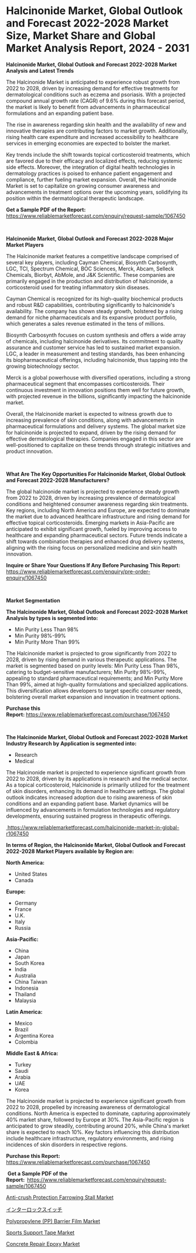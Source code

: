<p><h1>Halcinonide Market, Global Outlook and Forecast 2022-2028 Market Size, Market Share and Global Market Analysis Report, 2024 - 2031</h1></p><p><strong>Halcinonide Market, Global Outlook and Forecast 2022-2028 Market Analysis and Latest Trends</strong></p>
<p><p>The Halcinonide Market is anticipated to experience robust growth from 2022 to 2028, driven by increasing demand for effective treatments for dermatological conditions such as eczema and psoriasis. With a projected compound annual growth rate (CAGR) of 9.6% during this forecast period, the market is likely to benefit from advancements in pharmaceutical formulations and an expanding patient base. </p><p>The rise in awareness regarding skin health and the availability of new and innovative therapies are contributing factors to market growth. Additionally, rising health care expenditure and increased accessibility to healthcare services in emerging economies are expected to bolster the market. </p><p>Key trends include the shift towards topical corticosteroid treatments, which are favored due to their efficacy and localized effects, reducing systemic side effects. Moreover, the integration of digital health technologies in dermatology practices is poised to enhance patient engagement and compliance, further fueling market expansion. Overall, the Halcinonide Market is set to capitalize on growing consumer awareness and advancements in treatment options over the upcoming years, solidifying its position within the dermatological therapeutic landscape.</p></p>
<p><strong>Get a Sample PDF of the Report:&nbsp;</strong> <a href="https://www.reliablemarketforecast.com/enquiry/request-sample/1067450">https://www.reliablemarketforecast.com/enquiry/request-sample/1067450</a></p>
<p>&nbsp;</p>
<p><strong>Halcinonide Market, Global Outlook and Forecast 2022-2028 Major Market Players</strong></p>
<p><p>The Halcinonide market features a competitive landscape comprised of several key players, including Cayman Chemical, Biosynth Carbosynth, LGC, TCI, Spectrum Chemical, BOC Sciences, Merck, Abcam, Selleck Chemicals, Biorbyt, AbMole, and J&K Scientific. These companies are primarily engaged in the production and distribution of halcinonide, a corticosteroid used for treating inflammatory skin diseases.</p><p>Cayman Chemical is recognized for its high-quality biochemical products and robust R&D capabilities, contributing significantly to halcinonide's availability. The company has shown steady growth, bolstered by a rising demand for niche pharmaceuticals and its expansive product portfolio, which generates a sales revenue estimated in the tens of millions. </p><p>Biosynth Carbosynth focuses on custom synthesis and offers a wide array of chemicals, including halcinonide derivatives. Its commitment to quality assurance and customer service has led to sustained market expansion. LGC, a leader in measurement and testing standards, has been enhancing its biopharmaceutical offerings, including halcinonide, thus tapping into the growing biotechnology sector.</p><p>Merck is a global powerhouse with diversified operations, including a strong pharmaceutical segment that encompasses corticosteroids. Their continuous investment in innovation positions them well for future growth, with projected revenue in the billions, significantly impacting the halcinonide market. </p><p>Overall, the Halcinonide market is expected to witness growth due to increasing prevalence of skin conditions, along with advancements in pharmaceutical formulations and delivery systems. The global market size for halcinonide is projected to expand, driven by the rising demand for effective dermatological therapies. Companies engaged in this sector are well-positioned to capitalize on these trends through strategic initiatives and product innovation.</p></p>
<p>&nbsp;</p>
<p><strong>What Are The Key Opportunities For Halcinonide Market, Global Outlook and Forecast 2022-2028 Manufacturers?</strong></p>
<p><p>The global halcinonide market is projected to experience steady growth from 2022 to 2028, driven by increasing prevalence of dermatological conditions and heightened consumer awareness regarding skin treatments. Key regions, including North America and Europe, are expected to dominate the market due to advanced healthcare infrastructure and rising demand for effective topical corticosteroids. Emerging markets in Asia-Pacific are anticipated to exhibit significant growth, fueled by improving access to healthcare and expanding pharmaceutical sectors. Future trends indicate a shift towards combination therapies and enhanced drug delivery systems, aligning with the rising focus on personalized medicine and skin health innovation.</p></p>
<p><strong>Inquire or Share Your Questions If Any Before Purchasing This Report:</strong> <a href="https://www.reliablemarketforecast.com/enquiry/pre-order-enquiry/1067450">https://www.reliablemarketforecast.com/enquiry/pre-order-enquiry/1067450</a></p>
<p>&nbsp;</p>
<p><strong>Market Segmentation</strong></p>
<p><strong>The Halcinonide Market, Global Outlook and Forecast 2022-2028 Market Analysis by types is segmented into:</strong></p>
<p><ul><li>Min Purity Less Than 98%</li><li>Min Purity 98%-99%</li><li>Min Purity More Than 99%</li></ul></p>
<p><p>The Halcinonide market is projected to grow significantly from 2022 to 2028, driven by rising demand in various therapeutic applications. The market is segmented based on purity levels: Min Purity Less Than 98%, catering to budget-sensitive manufacturers; Min Purity 98%-99%, appealing to standard pharmaceutical requirements; and Min Purity More Than 99%, aimed at high-quality formulations and specialized applications. This diversification allows developers to target specific consumer needs, bolstering overall market expansion and innovation in treatment options.</p></p>
<p><strong>Purchase this Report:&nbsp;</strong><a href="https://www.reliablemarketforecast.com/purchase/1067450">https://www.reliablemarketforecast.com/purchase/1067450</a></p>
<p>&nbsp;</p>
<p><strong>The Halcinonide Market, Global Outlook and Forecast 2022-2028 Market Industry Research by Application is segmented into:</strong></p>
<p><ul><li>Research</li><li>Medical</li></ul></p>
<p><p>The Halcinonide market is projected to experience significant growth from 2022 to 2028, driven by its applications in research and the medical sector. As a topical corticosteroid, Halcinonide is primarily utilized for the treatment of skin disorders, enhancing its demand in healthcare settings. The global outlook indicates increased adoption due to rising awareness of skin conditions and an expanding patient base. Market dynamics will be influenced by advancements in formulation technologies and regulatory developments, ensuring sustained progress in therapeutic offerings.</p></p>
<p><a href="https://www.reliablemarketforecast.com/halcinonide-market-in-global-r1067450">&nbsp;https://www.reliablemarketforecast.com/halcinonide-market-in-global-r1067450</a></p>
<p><strong>In terms of Region, the Halcinonide Market, Global Outlook and Forecast 2022-2028 Market Players available by Region are:</strong></p>
<p>
    <p> <strong> North America: </strong>
        <ul>
            <li>United States</li>
            <li>Canada</li>
        </ul>
        </p> 
    <p> <strong> Europe: </strong>
        <ul>
            <li>Germany</li>
            <li>France</li>
            <li>U.K.</li>
            <li>Italy</li>
            <li>Russia</li>
        </ul>
        </p> 
    <p> <strong> Asia-Pacific: </strong>
        <ul>
            <li>China</li>
            <li>Japan</li>
            <li>South Korea</li>
            <li>India</li>
            <li>Australia</li>
            <li>China Taiwan</li>
            <li>Indonesia</li>
            <li>Thailand</li>
            <li>Malaysia</li>
        </ul>
        </p> 
    <p> <strong> Latin America: </strong>
        <ul>
            <li>Mexico</li>
            <li>Brazil</li>
            <li>Argentina Korea</li>
            <li>Colombia</li>
        </ul>
        </p> 
    <p> <strong> Middle East & Africa: </strong>
        <ul>
            <li>Turkey</li>
            <li>Saudi</li>
            <li>Arabia</li>
            <li>UAE</li>
            <li>Korea</li>
        </ul>
    </p>
    </p>
<p><p>The Halcinonide market is projected to experience significant growth from 2022 to 2028, propelled by increasing awareness of dermatological conditions. North America is expected to dominate, capturing approximately 40% market share, followed by Europe at 30%. The Asia-Pacific region is anticipated to grow steadily, contributing around 20%, while China's market share is expected to reach 10%. Key factors influencing this distribution include healthcare infrastructure, regulatory environments, and rising incidences of skin disorders in respective regions.</p></p>
<p><strong>Purchase this Report: </strong><a href="https://www.reliablemarketforecast.com/purchase/1067450">https://www.reliablemarketforecast.com/purchase/1067450</a></p>
<p>&nbsp;<strong>Get a Sample PDF of the Report:&nbsp;&nbsp;</strong><a href="https://www.reliablemarketforecast.com/enquiry/request-sample/1067450">https://www.reliablemarketforecast.com/enquiry/request-sample/1067450</a></p>
<p><strong></strong></p>
<p><p><a href="https://issuu.com/reportprime-2/docs/anti-crush-protection-farrowing-sta_96612ab294b294">Anti-crush Protection Farrowing Stall Market</a></p><p><a href="https://medium.com/@tubbs463/%E3%82%A4%E3%83%B3%E3%82%BF%E3%83%BC%E3%83%AD%E3%83%83%E3%82%AF%E3%82%B9%E3%82%A4%E3%83%83%E3%83%81%E5%B8%82%E5%A0%B4%E3%81%AE%E8%A6%8F%E6%A8%A1%E3%81%AFcagr7-6-%E3%81%A7%E6%88%90%E9%95%B7%E3%81%97%E3%81%A6%E3%81%8A%E3%82%8A-%E3%81%93%E3%81%AE%E3%83%AC%E3%83%9D%E3%83%BC%E3%83%88%E3%81%A7%E3%81%AF%E5%B8%82%E5%A0%B4%E3%82%BB%E3%82%B0%E3%83%A1%E3%83%B3%E3%83%86%E3%83%BC%E3%82%B7%E3%83%A7%E3%83%B3-%E6%88%90%E9%95%B7-2024%E5%B9%B4%E3%81%8B%E3%82%892031%E5%B9%B4%E3%81%AE%E4%BA%88%E6%B8%AC%E3%81%AB%E9%96%A2%E3%81%99%E3%82%8B%E5%88%86%E6%9E%90%E3%82%92%E3%82%AB%E3%83%90%E3%83%BC%E3%81%97%E3%81%A6%E3%81%84%E3%81%BE%E3%81%99-93141d120ff3">インターロックスイッチ</a></p><p><a href="https://medium.com/@jariartemva9/polypropylene-pp-barrier-film-market-forecasts-market-trends-and-impact-analysis-2024-2031-c03af8fc860c">Polypropylene (PP) Barrier Film Market</a></p><p><a href="https://www.linkedin.com/pulse/sports-support-tape-market-emerging-trends-future-prospects-eijue?trackingId=TyptzAKkQd2Cnhy0Zl%2F7Ig%3D%3D">Sports Support Tape Market</a></p><p><a href="https://www.linkedin.com/pulse/concrete-repair-epoxy-market-growth-outlook-from-2024-2031-2vine?trackingId=7MS%2FvhS%2BSdax82wbtAQyrQ%3D%3D">Concrete Repair Epoxy Market</a></p></p>